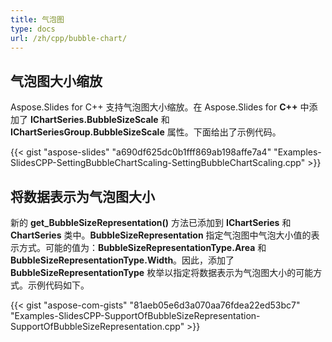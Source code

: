 ```yaml
---
title: 气泡图
type: docs
url: /zh/cpp/bubble-chart/
---
```


## **气泡图大小缩放**
Aspose.Slides for C++ 支持气泡图大小缩放。在 Aspose.Slides for **C++** 中添加了 **IChartSeries.BubbleSizeScale** 和 **IChartSeriesGroup.BubbleSizeScale** 属性。下面给出了示例代码。

{{< gist "aspose-slides" "a690df625dc0b1fff869ab198affe7a4" "Examples-SlidesCPP-SettingBubbleChartScaling-SettingBubbleChartScaling.cpp" >}}


## **将数据表示为气泡图大小**
新的 **get_BubbleSizeRepresentation()** 方法已添加到 **IChartSeries** 和 **ChartSeries** 类中。**BubbleSizeRepresentation** 指定气泡图中气泡大小值的表示方式。可能的值为：**BubbleSizeRepresentationType.Area** 和 **BubbleSizeRepresentationType.Width**。因此，添加了 **BubbleSizeRepresentationType** 枚举以指定将数据表示为气泡图大小的可能方式。示例代码如下。

{{< gist "aspose-com-gists" "81aeb05e6d3a070aa76fdea22ed53bc7" "Examples-SlidesCPP-SupportOfBubbleSizeRepresentation-SupportOfBubbleSizeRepresentation.cpp" >}}